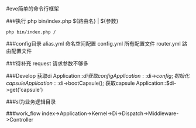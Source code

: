 #eve简单的命令行框架

###执行
php bin/index.php ${路由名}  | ${参数}
```
php bin/index.php /
```

###config目录
alias.yml 命名空间配置
config.yml 所有配置文件
router.yml 路由配置文件

###待补充
request 请求参数不够多

###Develop
获取di
    Application::$di
获取config
    Application::$di->$config;
初始化capsule      
    Application::$di->bootCapsule();
获取capsule
    Application::$di->get('capsule')

###sl为业务逻辑目录


###work_flow
index->Application->Kernel->Di->Dispatch->Middleware->Controller